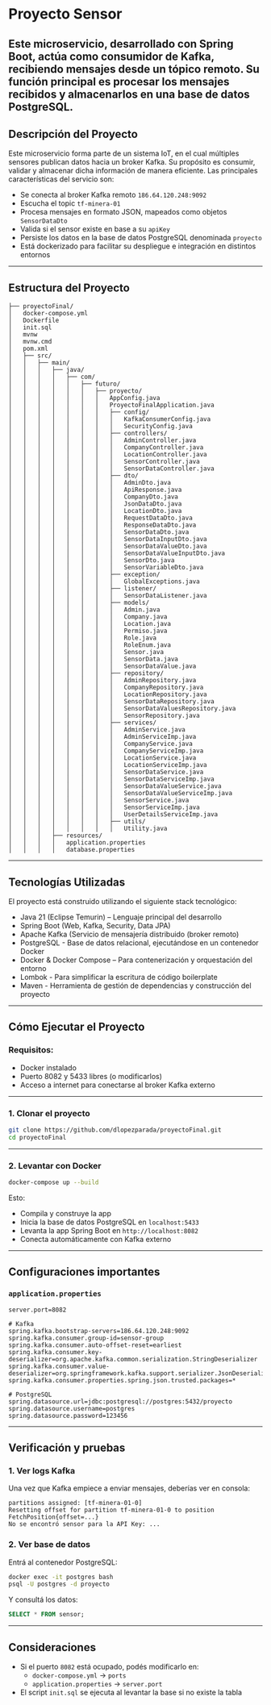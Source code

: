 
# Proyecto Sensor 

Este microservicio, desarrollado con Spring Boot, actúa como consumidor de Kafka, recibiendo mensajes desde un tópico remoto. Su función principal es procesar los mensajes recibidos y almacenarlos en una base de datos PostgreSQL.
---

## Descripción del Proyecto

Este microservicio forma parte de un sistema IoT, en el cual múltiples sensores publican datos hacia un broker Kafka. Su propósito es consumir, validar y almacenar dicha información de manera eficiente. Las principales características del servicio son:

- Se conecta al broker Kafka remoto `186.64.120.248:9092`
- Escucha el topic `tf-minera-01`
- Procesa mensajes en formato JSON, mapeados como objetos `SensorDataDto`
- Valida si el sensor existe en base a su `apiKey`
- Persiste los datos en la base de datos PostgreSQL denominada `proyecto`
- Está dockerizado para facilitar su despliegue e integración en distintos entornos

---

## Estructura del Proyecto

```plaintext
├── proyectoFinal/
│   docker-compose.yml
│   Dockerfile
│   init.sql
│   mvnw
│   mvnw.cmd
│   pom.xml
│   ├── src/
│   │   ├── main/
│   │   │   ├── java/
│   │   │   │   ├── com/
│   │   │   │   │   ├── futuro/
│   │   │   │   │   │   ├── proyecto/
│   │   │   │   │   │   │   AppConfig.java
│   │   │   │   │   │   │   ProyectoFinalApplication.java
│   │   │   │   │   │   │   ├── config/
│   │   │   │   │   │   │   │   KafkaConsumerConfig.java
│   │   │   │   │   │   │   │   SecurityConfig.java
│   │   │   │   │   │   │   ├── controllers/
│   │   │   │   │   │   │   │   AdminController.java
│   │   │   │   │   │   │   │   CompanyController.java
│   │   │   │   │   │   │   │   LocationController.java
│   │   │   │   │   │   │   │   SensorController.java
│   │   │   │   │   │   │   │   SensorDataController.java
│   │   │   │   │   │   │   ├── dto/
│   │   │   │   │   │   │   │   AdminDto.java
│   │   │   │   │   │   │   │   ApiResponse.java
│   │   │   │   │   │   │   │   CompanyDto.java
│   │   │   │   │   │   │   │   JsonDataDto.java
│   │   │   │   │   │   │   │   LocationDto.java
│   │   │   │   │   │   │   │   RequestDataDto.java
│   │   │   │   │   │   │   │   ResponseDataDto.java
│   │   │   │   │   │   │   │   SensorDataDto.java
│   │   │   │   │   │   │   │   SensorDataInputDto.java
│   │   │   │   │   │   │   │   SensorDataValueDto.java
│   │   │   │   │   │   │   │   SensorDataValueInputDto.java
│   │   │   │   │   │   │   │   SensorDto.java
│   │   │   │   │   │   │   │   SensorVariableDto.java
│   │   │   │   │   │   │   ├── exception/
│   │   │   │   │   │   │   │   GlobalExceptions.java
│   │   │   │   │   │   │   ├── listener/
│   │   │   │   │   │   │   │   SensorDataListener.java
│   │   │   │   │   │   │   ├── models/
│   │   │   │   │   │   │   │   Admin.java
│   │   │   │   │   │   │   │   Company.java
│   │   │   │   │   │   │   │   Location.java
│   │   │   │   │   │   │   │   Permiso.java
│   │   │   │   │   │   │   │   Role.java
│   │   │   │   │   │   │   │   RoleEnum.java
│   │   │   │   │   │   │   │   Sensor.java
│   │   │   │   │   │   │   │   SensorData.java
│   │   │   │   │   │   │   │   SensorDataValue.java
│   │   │   │   │   │   │   ├── repository/
│   │   │   │   │   │   │   │   AdminRepository.java
│   │   │   │   │   │   │   │   CompanyRepository.java
│   │   │   │   │   │   │   │   LocationRepository.java
│   │   │   │   │   │   │   │   SensorDataRepository.java
│   │   │   │   │   │   │   │   SensorDataValuesRepository.java
│   │   │   │   │   │   │   │   SensorRepository.java
│   │   │   │   │   │   │   ├── services/
│   │   │   │   │   │   │   │   AdminService.java
│   │   │   │   │   │   │   │   AdminServiceImp.java
│   │   │   │   │   │   │   │   CompanyService.java
│   │   │   │   │   │   │   │   CompanyServiceImp.java
│   │   │   │   │   │   │   │   LocationService.java
│   │   │   │   │   │   │   │   LocationServiceImp.java
│   │   │   │   │   │   │   │   SensorDataService.java
│   │   │   │   │   │   │   │   SensorDataServiceImp.java
│   │   │   │   │   │   │   │   SensorDataValueService.java
│   │   │   │   │   │   │   │   SensorDataValueServiceImp.java
│   │   │   │   │   │   │   │   SensorService.java
│   │   │   │   │   │   │   │   SensorServiceImp.java
│   │   │   │   │   │   │   │   UserDetailsServiceImp.java
│   │   │   │   │   │   │   ├── utils/
│   │   │   │   │   │   │   │   Utility.java
│   │   │   ├── resources/
│   │   │   │   application.properties
│   │   │   │   database.properties

```

---

##  Tecnologías Utilizadas
El proyecto está construido utilizando el siguiente stack tecnológico:

- Java 21 (Eclipse Temurin) – Lenguaje principal del desarrollo
- Spring Boot (Web, Kafka, Security, Data JPA)
- Apache Kafka (Servicio de mensajería distribuido (broker remoto)
- PostgreSQL - Base de datos relacional, ejecutándose en un contenedor Docker
- Docker & Docker Compose – Para contenerización y orquestación del entorno
- Lombok - Para simplificar la escritura de código boilerplate
- Maven - Herramienta de gestión de dependencias y construcción del proyecto

---

## Cómo Ejecutar el Proyecto

### Requisitos:

- Docker instalado
- Puerto 8082 y 5433 libres (o modificarlos)
- Acceso a internet para conectarse al broker Kafka externo

---

### 1. Clonar el proyecto

```bash
git clone https://github.com/dlopezparada/proyectoFinal.git
cd proyectoFinal
```

---

### 2. Levantar con Docker

```bash
docker-compose up --build
```

Esto:

- Compila y construye la app
- Inicia la base de datos PostgreSQL en `localhost:5433`
- Levanta la app Spring Boot en `http://localhost:8082`
- Conecta automáticamente con Kafka externo

---

## Configuraciones importantes

### `application.properties`

```properties
server.port=8082

# Kafka
spring.kafka.bootstrap-servers=186.64.120.248:9092
spring.kafka.consumer.group-id=sensor-group
spring.kafka.consumer.auto-offset-reset=earliest
spring.kafka.consumer.key-deserializer=org.apache.kafka.common.serialization.StringDeserializer
spring.kafka.consumer.value-deserializer=org.springframework.kafka.support.serializer.JsonDeserializer
spring.kafka.consumer.properties.spring.json.trusted.packages=*

# PostgreSQL
spring.datasource.url=jdbc:postgresql://postgres:5432/proyecto
spring.datasource.username=postgres
spring.datasource.password=123456
```

---

## Verificación y pruebas

### 1. Ver logs Kafka

Una vez que Kafka empiece a enviar mensajes, deberías ver en consola:

```
partitions assigned: [tf-minera-01-0]
Resetting offset for partition tf-minera-01-0 to position FetchPosition{offset=...}
No se encontró sensor para la API Key: ...
```

### 2. Ver base de datos

Entrá al contenedor PostgreSQL:

```bash
docker exec -it postgres bash
psql -U postgres -d proyecto
```

Y consultá los datos:

```sql
SELECT * FROM sensor;
```

---

##  Consideraciones

- Si el puerto `8082` está ocupado, podés modificarlo en:
  - `docker-compose.yml` → `ports`
  - `application.properties` → `server.port`
- El script `init.sql` se ejecuta al levantar la base si no existe la tabla

